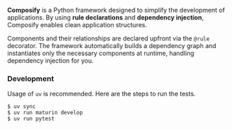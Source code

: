 **Composify** is a Python framework designed to simplify the development of applications. By using **rule declarations** and **dependency injection**, Composify enables clean application structures.

Components and their relationships are declared upfront via the `@rule` decorator. The framework automatically builds a dependency graph and instantiates only the necessary components at runtime, handling dependency injection for you.

### Development

Usage of `uv` is recommended. Here are the steps to run the tests.

```
$ uv sync
$ uv run maturin develop
$ uv run pytest
```
